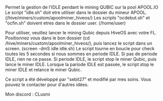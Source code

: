 Permet la gestion de l'IDLE pendant le mining QUBIC sur la pool APOOL.IO
Le script "idle.sh" doit etre utiliser dans le dossier du mineur APOOL. (/hive/miners/custom/apoolminer_hiveos/)
Les scripts "ocdebut.sh" et "ocfin.sh" doivent etres dans le dossier user. (/home/user)

Pour utiliser, veuillez lancer le mining Qubic depuis HiveOS avec votre FL.
Positionnez vous dans le bon dossier (cd /hive/miners/custom/apoolminer_hiveos/), puis lancez le script dans un screen. (screen -dmS idle idle.sh)
Le script tourne en boucle pour check toutes les 5 secondes si nous sommes en periode IDLE.
Si pas de periode IDLE, rien ne ce passe.
Si periode IDLE, le script stop le miner Qubic, puis lance le miner IDLE.
Lorsque la pariode IDLE est passée, le script stop le miner IDLE et relance le miner Qubic.

Ce script a été développé par "sebit27" et modifié par mes soins.
Vous pouvez le contacter pour d'autres idées.

Mon discord : CLusmi
